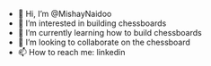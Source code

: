 - 👋 Hi, I’m @MishayNaidoo
- 👀 I’m interested in building chessboards
- 🌱 I’m currently learning how to build chessboards
- 💞️ I’m looking to collaborate on the chessboard
- 📫 How to reach me: linkedin

<!---
MishayNaidoo/MishayNaidoo is a ✨ special ✨ repository because its `README.md` (this file) appears on your GitHub profile.
You can click the Preview link to take a look at your changes.
--->
